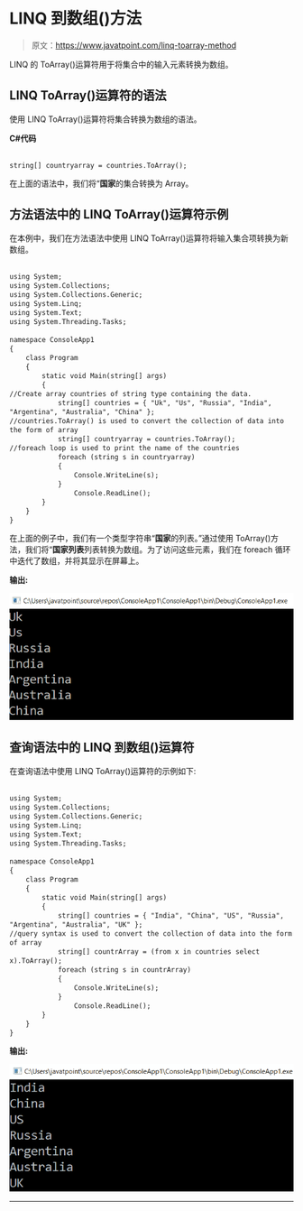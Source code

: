 # LINQ 到数组()方法

> 原文：<https://www.javatpoint.com/linq-toarray-method>

LINQ 的 ToArray()运算符用于将集合中的输入元素转换为数组。

## LINQ ToArray()运算符的语法

使用 LINQ ToArray()运算符将集合转换为数组的语法。

**C#代码**

```

string[] countryarray = countries.ToArray();

```

在上面的语法中，我们将“**国家**的集合转换为 Array。

## 方法语法中的 LINQ ToArray()运算符示例

在本例中，我们在方法语法中使用 LINQ ToArray()运算符将输入集合项转换为新数组。

```

using System;
using System.Collections;
using System.Collections.Generic;
using System.Linq;
using System.Text;
using System.Threading.Tasks;

namespace ConsoleApp1
{
    class Program
    {
        static void Main(string[] args)
        {
//Create array countries of string type containing the data.
            string[] countries = { "Uk", "Us", "Russia", "India", "Argentina", "Australia", "China" };
//countries.ToArray() is used to convert the collection of data into the form of array
            string[] countryarray = countries.ToArray();
//foreach loop is used to print the name of the countries
            foreach (string s in countryarray)
            {
                Console.WriteLine(s);
            }
                Console.ReadLine();
        }
    }
}

```

在上面的例子中，我们有一个类型字符串“**国家**的列表。”通过使用 ToArray()方法，我们将“**国家列表**列表转换为数组。为了访问这些元素，我们在 foreach 循环中迭代了数组，并将其显示在屏幕上。

**输出:**

![LINQ ToArray() Method](img/482631fd16d6df93669bc372b472d8b8.png)

## 查询语法中的 LINQ 到数组()运算符

在查询语法中使用 LINQ ToArray()运算符的示例如下:

```

using System;
using System.Collections;
using System.Collections.Generic;
using System.Linq;
using System.Text;
using System.Threading.Tasks;

namespace ConsoleApp1
{
    class Program
    {
        static void Main(string[] args)
        {
            string[] countries = { "India", "China", "US", "Russia", "Argentina", "Australia", "UK" };
//query syntax is used to convert the collection of data into the form of array
            string[] countrArray = (from x in countries select x).ToArray();
            foreach (string s in countrArray)
            {
                Console.WriteLine(s);
            }
                Console.ReadLine();
        }
    }
}

```

**输出:**

![LINQ ToArray() Method](img/67ac69d1ac79987fa83d8be7e8ef9962.png)

* * *